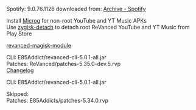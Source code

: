 Spotify: 9.0.76.1126
downloaded from: [Archive - Spotify](https://archive.org/download/e85-apks/apks/com.spotify.music)  

Install [Microg](https://github.com/ReVanced/GmsCore/releases) for non-root YouTube and YT Music APKs  
Use [zygisk-detach](https://github.com/j-hc/zygisk-detach) to detach root ReVanced YouTube and YT Music from Play Store  

[revanced-magisk-module](https://github.com/E85Addicts/revanced-magisk-module)
  
CLI: E85Addict/revanced-cli-5.0.1-all.jar  
Patches: ReVanced/patches-5.35.0-dev.5.rvp  
[Changelog](https://github.com/ReVanced/revanced-patches/releases/tag/v5.35.0-dev.5)

CLI: E85Addict/revanced-cli-5.0.1-all.jar    

Skipped:  
Patches: E85Addicts/patches-5.34.0.rvp          
